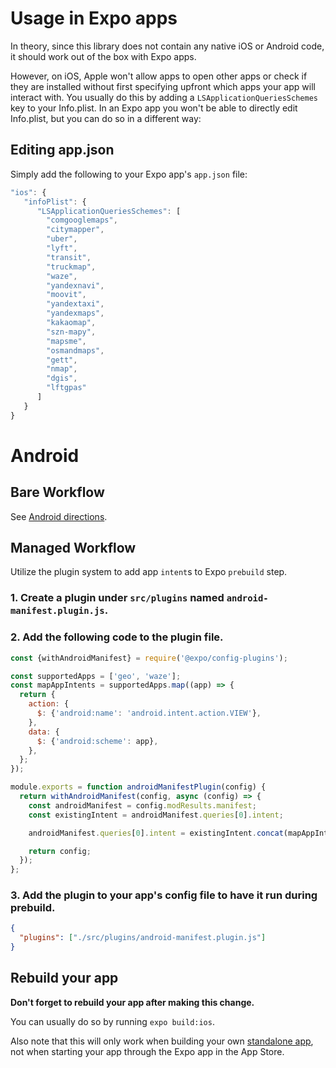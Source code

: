# Usage in Expo apps

In theory, since this library does not contain any native iOS or Android code, it should work out of the box with Expo
apps.

However, on iOS, Apple won't allow apps to open other apps or check if they are installed without first specifying
upfront which apps your app will interact with. You usually do this by adding a `LSApplicationQueriesSchemes` key to
your Info.plist. In an Expo app you won't be able to directly edit Info.plist, but you can do so in a different way:

## Editing app.json

Simply add the following to your Expo app's `app.json` file:

```js
"ios": {
   "infoPlist": {
      "LSApplicationQueriesSchemes": [
        "comgooglemaps",
        "citymapper",
        "uber",
        "lyft",
        "transit",
        "truckmap",
        "waze",
        "yandexnavi",
        "moovit",
        "yandextaxi",
        "yandexmaps",
        "kakaomap",
        "szn-mapy",
        "mapsme",
        "osmandmaps",
        "gett",
        "nmap",
        "dgis",
        "lftgpas"
      ]
   }
}
```

# Android

## Bare Workflow

See [Android directions](https://github.com/includable/react-native-map-link#androidPostInstall).

## Managed Workflow

Utilize the plugin system to add app `intent`s to Expo `prebuild` step.

### 1. Create a plugin under `src/plugins` named `android-manifest.plugin.js`.

### 2. Add the following code to the plugin file.

```js
const {withAndroidManifest} = require('@expo/config-plugins');

const supportedApps = ['geo', 'waze'];
const mapAppIntents = supportedApps.map((app) => {
  return {
    action: {
      $: {'android:name': 'android.intent.action.VIEW'},
    },
    data: {
      $: {'android:scheme': app},
    },
  };
});

module.exports = function androidManifestPlugin(config) {
  return withAndroidManifest(config, async (config) => {
    const androidManifest = config.modResults.manifest;
    const existingIntent = androidManifest.queries[0].intent;

    androidManifest.queries[0].intent = existingIntent.concat(mapAppIntents);

    return config;
  });
};
```

### 3. Add the plugin to your app's config file to have it run during prebuild.

```json
{
  "plugins": ["./src/plugins/android-manifest.plugin.js"]
}
```

## Rebuild your app

**Don't forget to rebuild your app after making this change.**

You can usually do so by running `expo build:ios`.

Also note that this will only work when building your
own [standalone app](https://docs.expo.io/versions/latest/distribution/building-standalone-apps), not when starting your
app through the Expo app in the App Store.
